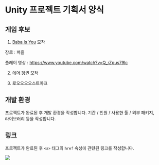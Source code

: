 # Unity 프로젝트 기획서 양식

## 게임 후보
1. [Baba Is You](https://store.steampowered.com/app/736260/Baba_Is_You/) 모작

  장르 : 퍼즐

  플레이 영상 : https://www.youtube.com/watch?v=Q_rZpus79Ic

2. [에어 펭귄](https://www.youtube.com/watch?v=ezhwyV_QZso) 모작

3. 로오오오오스트아크

## 개발 환경
프로젝트가 완료된 후 개발 환경을 작성합니다. 기간 / 인원 / 사용한 툴 / 외부 패키지, 라이브러리 등을 작성합니다.

## 링크
프로젝트가 완료된 후 `<a>` 태그의 `href` 속성에 관련된 링크를 작성합니다.

<a href="https://www.youtube.com"><img src="https://img.shields.io/badge/Youtube-FF0000?style=for-the-badge&logo=Youtube&logoColor=white"></a>
